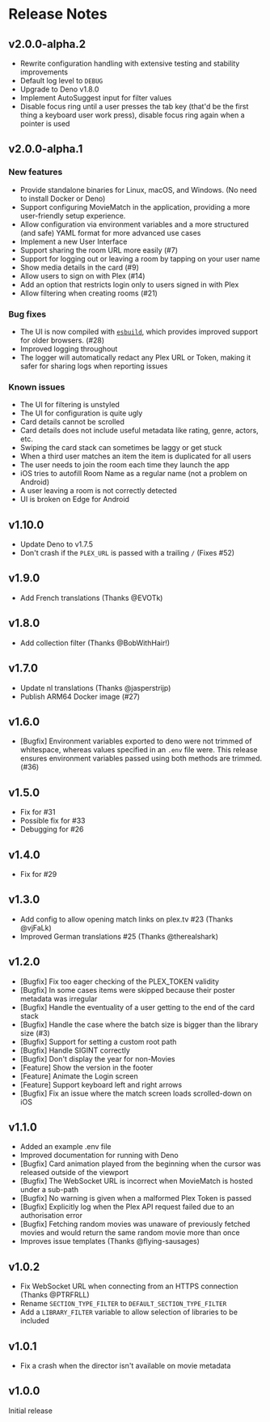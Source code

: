# Release Notes

## v2.0.0-alpha.2

- Rewrite configuration handling with extensive testing and stability improvements
- Default log level to `DEBUG`
- Upgrade to Deno v1.8.0
- Implement AutoSuggest input for filter values
- Disable focus ring until a user presses the tab key (that'd be the first thing a keyboard user work press), disable focus ring again when a pointer is used

## v2.0.0-alpha.1

### New features

- Provide standalone binaries for Linux, macOS, and Windows. (No need to install Docker or Deno)
- Support configuring MovieMatch in the application, providing a more user-friendly setup experience.
- Allow configuration via environment variables and a more structured (and safe) YAML format for more advanced use cases
- Implement a new User Interface
- Support sharing the room URL more easily (#7)
- Support for logging out or leaving a room by tapping on your user name
- Show media details in the card (#9)
- Allow users to sign on with Plex (#14)
- Add an option that restricts login only to users signed in with Plex
- Allow filtering when creating rooms (#21)

### Bug fixes

- The UI is now compiled with [`esbuild`](https://esbuild.github.io), which provides improved support for older browsers. (#28)
- Improved logging throughout
- The logger will automatically redact any Plex URL or Token, making it safer for sharing logs when reporting issues

### Known issues

- The UI for filtering is unstyled
- The UI for configuration is quite ugly
- Card details cannot be scrolled
- Card details does not include useful metadata like rating, genre, actors, etc.
- Swiping the card stack can sometimes be laggy or get stuck
- When a third user matches an item the item is duplicated for all users
- The user needs to join the room each time they launch the app
- iOS tries to autofill Room Name as a regular name (not a problem on Android)
- A user leaving a room is not correctly detected
- UI is broken on Edge for Android

## v1.10.0

- Update Deno to v1.7.5
- Don't crash if the `PLEX_URL` is passed with a trailing `/` (Fixes #52)

## v1.9.0

- Add French translations (Thanks @EVOTk)

## v1.8.0

- Add collection filter (Thanks @BobWithHair!)

## v1.7.0

- Update nl translations (Thanks @jasperstrijp)
- Publish ARM64 Docker image (#27)

## v1.6.0

- [Bugfix] Environment variables exported to deno were not trimmed of whitespace, whereas values specified in an `.env` file were. This release ensures environment variables passed using both methods are trimmed. (#36)

## v1.5.0

- Fix for #31
- Possible fix for #33
- Debugging for #26

## v1.4.0

- Fix for #29

## v1.3.0

- Add config to allow opening match links on plex.tv #23 (Thanks @vjFaLk)
- Improved German translations #25 (Thanks @therealshark)

## v1.2.0

- [Bugfix] Fix too eager checking of the PLEX_TOKEN validity
- [Bugfix] In some cases items were skipped because their poster metadata was irregular
- [Bugfix] Handle the eventuality of a user getting to the end of the card stack
- [Bugfix] Handle the case where the batch size is bigger than the library size (#3)
- [Bugfix] Support for setting a custom root path
- [Bugfix] Handle SIGINT correctly
- [Bugfix] Don't display the year for non-Movies
- [Feature] Show the version in the footer
- [Feature] Animate the Login screen
- [Feature] Support keyboard left and right arrows
- [Bugfix] Fix an issue where the match screen loads scrolled-down on iOS

## v1.1.0

- Added an example .env file
- Improved documentation for running with Deno
- [Bugfix] Card animation played from the beginning when the cursor was released outside of the viewport
- [Bugfix] The WebSocket URL is incorrect when MovieMatch is hosted under a sub-path
- [Bugfix] No warning is given when a malformed Plex Token is passed
- [Bugfix] Explicitly log when the Plex API request failed due to an authorisation error
- [Bugfix] Fetching random movies was unaware of previously fetched movies and would return the same random movie more than once
- Improves issue templates (Thanks @flying-sausages)

## v1.0.2

- Fix WebSocket URL when connecting from an HTTPS connection (Thanks @PTRFRLL)
- Rename `SECTION_TYPE_FILTER` to `DEFAULT_SECTION_TYPE_FILTER`
- Add a `LIBRARY_FILTER` variable to allow selection of libraries to be included

## v1.0.1

- Fix a crash when the director isn't available on movie metadata

## v1.0.0

Initial release
